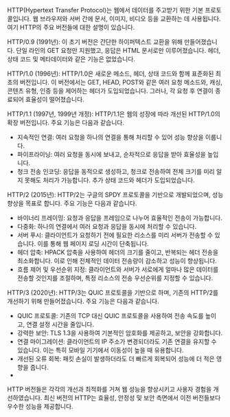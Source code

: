 HTTP(Hypertext Transfer Protocol)는 웹에서 데이터를 주고받기 위한 기본 프로토콜입니다. 웹 브라우저와 서버 간에 문서, 이미지, 비디오 등을 교환하는 데 사용됩니다. 여기 HTTP의 주요 버전들에 대한 설명이 있습니다.

HTTP/0.9 (1991년):
이 초기 버전은 간단한 하이퍼텍스트 교환을 위해 만들어졌습니다. 단일 라인의 GET 요청만 지원했고, 응답은 HTML 문서로만 이루어졌습니다. 헤더, 상태 코드 및 메타데이터와 같은 기능은 없었습니다.

HTTP/1.0 (1996년):
HTTP/1.0은 새로운 메소드, 헤더, 상태 코드와 함께 표준화된 최초의 버전입니다. 이 버전에서는 GET, HEAD, POST와 같은 여러 요청 메소드와, 캐싱, 콘텐츠 유형, 인증 등을 제어하는 헤더가 도입되었습니다. 그러나, 각 요청 후 연결이 종료되어 효율성이 떨어졌습니다.

HTTP/1.1 (1997년, 1999년 개정):
HTTP/1.1은 웹의 성장에 따라 개선된 HTTP/1.0의 확장 버전입니다. 주요 기능은 다음과 같습니다.

- 지속적인 연결: 여러 요청을 하나의 연결을 통해 처리할 수 있어 성능 향상을 이룹니다.
- 파이프라이닝: 여러 요청을 동시에 보내고, 순차적으로 응답을 받아 효율성을 높입니다.
- 청크 전송 인코딩: 응답을 동적으로 생성하고, 청크로 전송하여 전체 크기를 미리 알지 못해도 처리가 가능합니다.
추가 상태 코드와 헤더가 도입되었습니다.

HTTP/2 (2015년):
HTTP/2는 구글의 SPDY 프로토콜을 기반으로 개발되었으며, 성능 향상을 목표로 합니다. 주요 기능은 다음과 같습니다.

- 바이너리 프레이밍: 요청과 응답을 프레임으로 나누어 효율적인 전송이 가능합니다.
- 다중화: 하나의 연결에서 여러 요청과 응답을 동시에 처리할 수 있습니다.
- 서버 푸시: 클라이언트가 요청하기 전에 필요한 리소스를 미리 서버가 전송할 수 있습니다. 이를 통해 웹 페이지 로딩 시간이 단축됩니다.
- 헤더 압축: HPACK 압축을 사용하여 헤더의 크기를 줄이고, 반복되는 헤더 전송을 최소화합니다. 이로 인해 전체적인 데이터 전송량이 감소하고 성능이 향상됩니다.
- 흐름 제어 및 우선순위 지정: 클라이언트와 서버가 서로에게 얼마나 많은 데이터를 전송할 것인지를 조절하며, 특정 리소스의 전송 우선순위를 지정할 수 있습니다.

HTTP/3 (2020년):
HTTP/3는 QUIC 프로토콜을 기반으로 하며, 기존의 HTTP/2를 개선하기 위해 만들어졌습니다. 주요 기능은 다음과 같습니다.

- QUIC 프로토콜: 기존의 TCP 대신 QUIC 프로토콜을 사용하여 전송 속도를 높이고, 연결 설정 시간을 줄입니다.
- 강력한 보안: TLS 1.3을 사용하여 기본적인 암호화를 제공하고, 보안을 강화합니다.
- 연결 마이그레이션: 클라이언트의 IP 주소가 변경되더라도 기존 연결을 유지할 수 있습니다. 이는 특히 모바일 기기에서 이동성이 높을 때 유용합니다.
- 개선된 오류 회복: 패킷 손실이 발생하더라도 더 빠르게 회복되어 성능에 더 적은 영향을 줍니다.
- 
HTTP 버전들은 각각의 개선과 최적화를 거쳐 웹 성능을 향상시키고 사용자 경험을 개선하였습니다. 최신 버전의 HTTP는 효율성, 안정성 및 보안 측면에서 이전 버전들보다 우수한 성능을 제공합니다.
